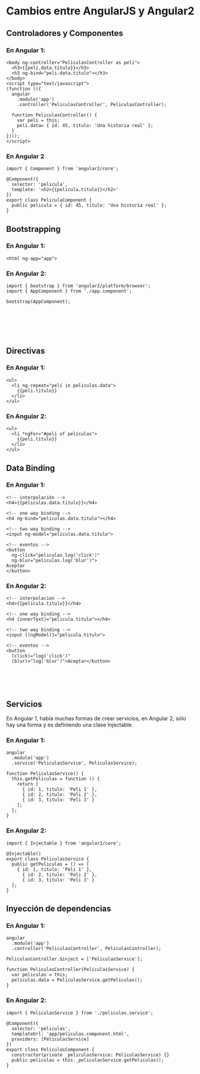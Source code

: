 # **Cambios entre AngularJS y Angular2**

## Controladores y Componentes

### En Angular 1:
```
<body ng-controller="PeliculasController as peli">  
  <h3>{{peli.data.titulo}}</h3>
  <h3 ng-bind="peli.data.titulo"></h3>
</body>  
<script type="text/javascript">  
(function (){
  angular
    .module('app')
    .controller('PeliculasController', PeliculasController);
 
  function PeliculasController() {
    var peli = this;
    peli.data= { id: 45, titulo: 'Una historia real' };
  }
})();
</script>  
```

### En Angular 2
```
import { Component } from 'angular2/core';
 
@Component({
  selector: 'pelicula',
  template: '<h2>{{pelicula.titulo}}</h2>'
})
export class PeliculaComponent {  
  public pelicula = { id: 45, titulo: 'Una historia real' };
}
```

## Bootstrapping

### En Angular 1:
```
<html ng-app="app">  
```
### En Angular 2:
```
import { bootstrap } from 'angular2/platform/browser';  
import { AppComponent } from './app.component';

bootstrap(AppComponent);  
```
<br>
<br>
<br>
<br>


## Directivas

### En Angular 1:
```
<ul>  
  <li ng-repeat="peli in peliculas.data">
    {{peli.titulo}}
  </li>
</ul> 
``` 

### En Angular 2:
```
<ul>  
  <li *ngFor="#peli of peliculas">
    {{peli.titulo}}
  </li>
</ul> 
```
## Data Binding

### En Angular 1:
```
<!-- interpolación --> 
<h4>{{peliculas.data.titulo}}</h4>
 
<!-- one way binding --> 
<h4 ng-bind="peliculas.data.titulo"></h4>
 
<!-- two way binding --> 
<input ng-model="peliculas.data.titulo">
 
<!-- eventos --> 
<button 
  ng-click="peliculas.log('click')"
  ng-blur="peliculas.log('blur')">
Aceptar
</button>
```

### En Angular 2:
```
<!-- interpolacion --> 
<h4>{{pelicula.titulo}}</h4>
 
<!-- one way binding --> 
<h4 [innerText]="pelicula.titulo"></h4>
 
<!-- two way binding --> 
<input [(ngModel)]="pelicula.titulo">
 
<!-- eventos --> 
<button 
  (click)="log('click')"
  (blur)="log('blur')">Aceptar</button>
  ```

<br>
<br>
<br>

## Servicios

En Angular 1, había muchas formas de crear servicios, en Angular 2, sólo hay una forma y es definiendo una clase Injectable.
### En Angular 1:
```
angular  
  .module('app')
  .service('PeliculasService', PeliculasService);
 
function PeliculasService() {  
  this.getPeliculas = function () {
    return [
      { id: 1, titulo: 'Peli 1' },
      { id: 2, titulo: 'Peli 2' },
      { id: 3, titulo: 'Peli 3' }
    ];
  };
}
```
### En Angular 2:
```
import { Injectable } from 'angular2/core';
 
@Injectable()
export class PeliculasService {  
  public getPeliculas = () => [
    { id: 1, titulo: 'Peli 1' },
      { id: 2, titulo: 'Peli 2' },
      { id: 3, titulo: 'Peli 3' }
  ];
}
```

## Inyección de dependencias

### En Angular 1:
```
angular  
  .module('app')
  .controller('PeliculasController', PeliculasController);
 
PeliculasController.$inject = ['PeliculasService'];
 
function PeliculasController(PeliculasService) {  
  var peliculas = this;
  peliculas.data = PeliculasService.getPeliculas();
}
```
### En Angular 2:
```
import { PeliculasService } from './peliculas.service';
 
@Component({
  selector: 'peliculas',
  templateUrl: 'app/peliculas.component.html',
  providers: [PeliculasService]
})
export class PeliculasComponent {  
  constructor(private _peliculasService: PeliculasService) {}
  public peliculas = this._peliculasService.getPeliculas();
}
```
